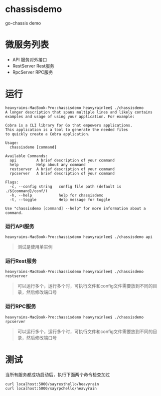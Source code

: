 # chassisdemo
go-chassis demo

# 微服务列表
* API 服务对外接口
* RestServer Rest服务
* RpcServer RPC服务

# 运行
```$xslt
heavyrains-MacBook-Pro:chassisdemo heavyrainlee$ ./chassisdemo 
A longer description that spans multiple lines and likely contains
examples and usage of using your application. For example:

Cobra is a CLI library for Go that empowers applications.
This application is a tool to generate the needed files
to quickly create a Cobra application.

Usage:
  chassisdemo [command]

Available Commands:
  api         A brief description of your command
  help        Help about any command
  restserver  A brief description of your command
  rpcserver   A brief description of your command

Flags:
  -c, --config string   config file path (default is ./${command}/conf/)
  -h, --help            help for chassisdemo
  -t, --toggle          Help message for toggle

Use "chassisdemo [command] --help" for more information about a command.

```

### 运行API服务
```$xslt
heavyrains-MacBook-Pro:chassisdemo heavyrainlee$ ./chassisdemo api
```
> 测试是使用单实例

### 运行Rest服务
```$xslt
heavyrains-MacBook-Pro:chassisdemo heavyrainlee$ ./chassisdemo restserver
```
> 可以运行多个，运行多个时，可执行文件和config文件需要放到不同的目录，然后修改端口号

### 运行RPC服务
```$xslt
heavyrains-MacBook-Pro:chassisdemo heavyrainlee$ ./chassisdemo rpcserver
```
> 可以运行多个，运行多个时，可执行文件和config文件需要放到不同的目录，然后修改端口号

# 测试
当所有服务都成功启动后，执行下面两个命令检查加过
```$xslt
curl localhost:5000/sayresthello/heavyrain
curl localhost:5000/sayrpchello/heavyrain
```